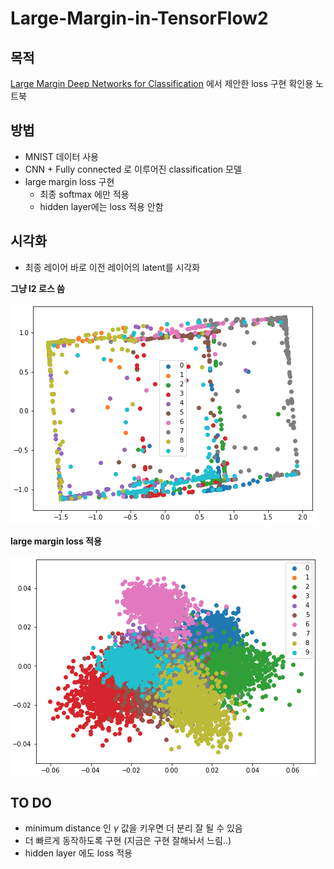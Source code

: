 # Large-Margin-in-TensorFlow2

## 목적

[Large Margin Deep Networks for Classification](https://arxiv.org/abs/1803.05598) 에서 제안한 loss 구현 확인용 노트북

## 방법
* MNIST 데이터 사용
* CNN + Fully connected 로 이루어진 classification 모델
* large margin loss 구현
  * 최종 softmax 에만 적용
  * hidden layer에는 loss 적용 안함

## 시각화
* 최종 레이어 바로 이전 레이어의 latent를 시각화

**그냥 l2 로스 씀**

![fig1](./img/l2-loss.PNG)


**large margin loss 적용**

![fig2](./img/large-margin-loss.PNG)

## TO DO
* minimum distance 인 $\gamma$ 값을 키우면 더 분리 잘 될 수 있음 
* 더 빠르게 동작하도록 구현 (지금은 구현 잘해놔서 느림..)
* hidden layer 에도 loss 적용

